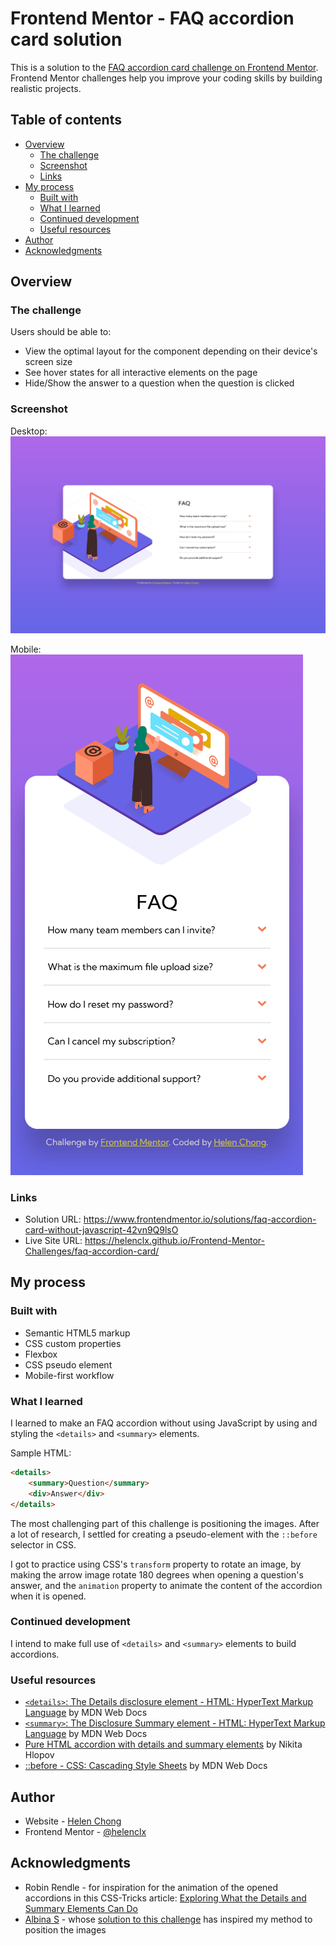 # Frontend Mentor - FAQ accordion card solution

This is a solution to the [FAQ accordion card challenge on Frontend Mentor](https://www.frontendmentor.io/challenges/faq-accordion-card-XlyjD0Oam). Frontend Mentor challenges help you improve your coding skills by building realistic projects.

## Table of contents

- [Overview](#overview)
    - [The challenge](#the-challenge)
    - [Screenshot](#screenshot)
    - [Links](#links)
- [My process](#my-process)
    - [Built with](#built-with)
    - [What I learned](#what-i-learned)
    - [Continued development](#continued-development)
    - [Useful resources](#useful-resources)
- [Author](#author)
- [Acknowledgments](#acknowledgments)

## Overview

### The challenge

Users should be able to:

- View the optimal layout for the component depending on their device's screen size
- See hover states for all interactive elements on the page
- Hide/Show the answer to a question when the question is clicked

### Screenshot

Desktop:
![](./screenshot-desktop.png)

Mobile:
![](./screenshot-mobile.png)

### Links

- Solution URL: https://www.frontendmentor.io/solutions/faq-accordion-card-without-javascript-42vn9Q9lsO
- Live Site URL: https://helenclx.github.io/Frontend-Mentor-Challenges/faq-accordion-card/

## My process

### Built with

- Semantic HTML5 markup
- CSS custom properties
- Flexbox
- CSS pseudo element
- Mobile-first workflow

### What I learned

I learned to make an FAQ accordion without using JavaScript by using and styling the `<details>` and `<summary>` elements.

Sample HTML:
```html
<details>
    <summary>Question</summary>
    <div>Answer</div>
</details>
```

The most challenging part of this challenge is positioning the images. After a lot of research, I settled for creating a pseudo-element with the `::before` selector in CSS.

I got to practice using CSS's `transform` property to rotate an image, by making the arrow image rotate 180 degrees when opening a question's answer, and the `animation` property to animate the content of the accordion when it is opened.

### Continued development

I intend to make full use of `<details>` and `<summary>` elements to build accordions.

### Useful resources

- [`<details>`: The Details disclosure element - HTML: HyperText Markup Language](https://developer.mozilla.org/en-US/docs/Web/HTML/Element/details) by MDN Web Docs
- [`<summary>`: The Disclosure Summary element - HTML: HyperText Markup Language](https://developer.mozilla.org/en-US/docs/Web/HTML/Element/summary) by MDN Web Docs
- [Pure HTML accordion with details and summary elements](https://nikitahl.com/native-html-accordion) by Nikita Hlopov
- [::before - CSS: Cascading Style Sheets](https://developer.mozilla.org/en-US/docs/Web/CSS/::before) by MDN Web Docs

## Author

- Website - [Helen Chong](https://helenclx.github.io/)
- Frontend Mentor - [@helenclx](https://www.frontendmentor.io/profile/helenclx)

## Acknowledgments

- Robin Rendle - for inspiration for the animation of the opened accordions in this CSS-Tricks article: [Exploring What the Details and Summary Elements Can Do](https://css-tricks.com/exploring-what-the-details-and-summary-elements-can-do/)
- [Albina S](https://www.frontendmentor.io/profile/albina0104) - whose [solution to this challenge](https://www.frontendmentor.io/solutions/solution-without-javascript-gIKXvLmHIO) has inspired my method to position the images
